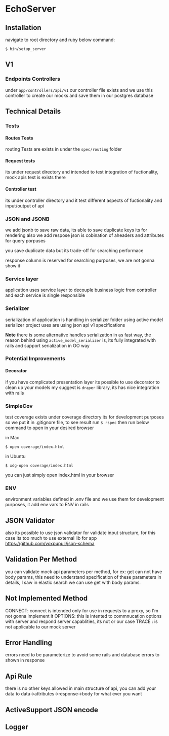 # EchoServer

## Installation

navigate to root directory and ruby below command:

    $ bin/setup_server
## V1
### Endpoints Controllers 
under ```app/controllers/api/v1``` our controller file exists and we use this controller to create our mocks
and save them in our postgres database

## Technical Details
### Tests

#### Routes Tests
routing Tests are exists in under the ```spec/routing``` folder

#### Request tests
its under request directory and intended to test integration of fuctionality, mock apis test is exists there

#### Controller test
its under controller directory and it test different aspects of fuctionality and input/output of api


### JSON and JSONB
we add jsonb to save raw data, its able to save duplicate keys its for rendering
also we add respose json is cobination of aheaders and attributes for query porpuses

you save duplicate data but its trade-off for searching performace

response column is reserved for searching purposes, we are not gonna show it


### Service layer
application uses service layer to decouple business logic from controller and each service is
single responsible


### Serializer 
serialization of application is handling in serializer folder using active model serializer project uses are using json api v1 specifications

**Note** there is some alternative handles serialization in as fast way, the reason behind using `active_model_serializer` is, its fully integrated
with rails and support serialization in OO way

### Potential Improvements
#### Decorator 
if you have complicated presentation layer its possible to use decorator to clean up your models my suggest is `draper` library, its has nice integration with
rails
### SimpleCov
test coverage exists under coverage directory its for development purposes so we put it in .gitignore 
file, to see result run `$ rspec` then run below command to open in your desired browser

in Mac

    $ open coverage/index.html

in Ubuntu

    $ xdg-open coverage/index.html

you can just simply open index.html in your browser

### ENV
environment variables defined in .env file and we use them for development purposes, it add env vars to ENV in rails

## JSON Validator

also its possible to use json validator for validate input structure, for this case its too much to use external lib for app
https://github.com/voxpupuli/json-schema

## Validation Per Method

you can validate mock api parameters per method, for ex: get can not have body params, this need to understand specification of these
parameters in details, I saw in elastic search we can use get with body params.

## Not Implemented Method
CONNECT: connect is intended only for use in requests to a proxy, so I'm not gonna implement it
OPTIONS: this is intented to commnucation options with server and respond server capablities, its not or our case
TRACE : is not applicable to our mock server 

## Error Handling
errors need to be parameterize to avoid some rails and database errors to shown in response


## Api Rule
there is no other keys allowed in main structure of api, you can add your data to data->attributes->response->body for what ever you want

## ActiveSupport JSON encode

## Logger
